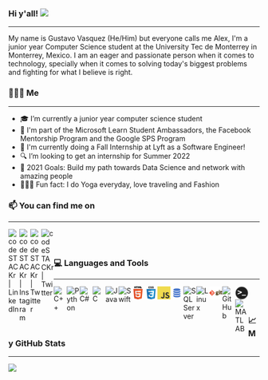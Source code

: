 ### Hi y'all! <img src="https://raw.githubusercontent.com/MartinHeinz/MartinHeinz/master/wave.gif" width="30px">
---
My name is Gustavo Vasquez (He/Him) but everyone calls me Alex, I'm a junior year Computer Science student at the University Tec de Monterrey in Monterrey, Mexico.
I am an eager and passionate person when it comes to technology, specially when it comes to solving today's biggest problems and fighting for what I believe
is right.

### 👨🏼‍💻 Me
---
- 🎓 I’m currently a junior year computer science student
- 🧠 I'm part of the Microsoft Learn Student Ambassadors, the Facebook Mentorship Program and the Google SPS Program
- 💼 I'm currently doing a Fall Internship at Lyft as a Software Engineer!
- 🔍 I’m looking to get an internship for Summer 2022
- 🎯 2021 Goals: Build my path towards Data Science and network with amazing people
- 🧘🏼‍♂️ Fun fact: I do Yoga everyday, love traveling and Fashion

### 📫 You can find me on
---

[<img align="left" alt="codeSTACKr | LinkedIn" width="22px" src="https://image.flaticon.com/icons/png/512/174/174857.png" />][linkedin]
[<img align="left" alt="codeSTACKr | Instagram" width="22px" src="https://upload.wikimedia.org/wikipedia/commons/thumb/5/58/Instagram-Icon.png/1025px-Instagram-Icon.png" />][instagram]
[<img align="left" alt="codeSTACKr | Twitter" width="22px" src="https://logodownload.org/wp-content/uploads/2014/09/twitter-logo-2-1.png" />][twitter]
[<img align="left" alt="codeSTACKr | Twitter" width="25px" src="https://i.pinimg.com/originals/8f/c3/7b/8fc37b74b608a622588fbaa361485f32.png" />][email]


<br />
<br />

### 💻 Languages and Tools
---

<img align="left" alt="C++" width="26px" src="https://upload.wikimedia.org/wikipedia/commons/thumb/1/18/ISO_C%2B%2B_Logo.svg/306px-ISO_C%2B%2B_Logo.svg.png" />
<img align="left" alt="Python" width="26px" src="https://cdn3.iconfinder.com/data/icons/logos-and-brands-adobe/512/267_Python-512.png" />
<img align="left" alt="C#" width="26px" src="https://upload.wikimedia.org/wikipedia/commons/thumb/7/7a/C_Sharp_logo.svg/932px-C_Sharp_logo.svg.png" />
<img align="left" alt="C" width="26px" src="https://cdn.iconscout.com/icon/free/png-512/c-programming-569564.png" />
<img align="left" alt="Java" width="26px" src="https://logoeps.com/wp-content/uploads/2011/06/java-logo-vector.png" />
<img align="left" alt="Swift" width="26px" src="https://cdn4.iconfinder.com/data/icons/logos-3/504/Swift-2-512.png" />
<img align="left" alt="HTML5" width="26px" src="https://raw.githubusercontent.com/github/explore/80688e429a7d4ef2fca1e82350fe8e3517d3494d/topics/html/html.png" />
<img align="left" alt="CSS3" width="26px" src="https://raw.githubusercontent.com/github/explore/80688e429a7d4ef2fca1e82350fe8e3517d3494d/topics/css/css.png" />
<img align="left" alt="JavaScript" width="26px" src="https://raw.githubusercontent.com/github/explore/80688e429a7d4ef2fca1e82350fe8e3517d3494d/topics/javascript/javascript.png" />
<img align="left" alt="SQL" width="26px" src="https://raw.githubusercontent.com/github/explore/80688e429a7d4ef2fca1e82350fe8e3517d3494d/topics/sql/sql.png" />
<img align="left" alt="SQLServer" width="26px" src="https://img.icons8.com/color/452/microsoft-sql-server.png" />
<img align="left" alt="Linux" width="26px" src="https://cdn.iconscout.com/icon/free/png-512/linux-17-570099.png" />
<img align="left" alt="Git" width="26px" src="https://raw.githubusercontent.com/github/explore/80688e429a7d4ef2fca1e82350fe8e3517d3494d/topics/git/git.png" />
<img align="left" alt="GitHub" width="26px" src="https://csis.pace.edu/~scharff/pacemobilelab/images/github.jpg" />
<img align="left" alt="Terminal" width="26px" src="https://raw.githubusercontent.com/github/explore/80688e429a7d4ef2fca1e82350fe8e3517d3494d/topics/terminal/terminal.png" />
<img align="left" alt="MATLAB" width="26px" src="https://i.redd.it/1lihwxjxacxy.png" />

<br />
<br />

### 📈 My GitHub Stats
---

<table width="100%"> 
   <img align="left" src="https://github-readme-stats.vercel.app/api/top-langs/?username=alexvasqxz&hide_border=true,html&title_color=add8e6&text_color=add8e6&icon_color=add8e6&bg_color=FFFFFF00" />
  
  </table>



<!-- Icons -->

[1.2]: https://img.icons8.com/metro/26/000000/twitter.png 
[2.2]: https://img.icons8.com/ios-glyphs/30/000000/linkedin.png 
[3.2]: https://img.icons8.com/material-sharp/24/000000/instagram-new.png
[4.2]: https://www.flaticon.com/svg/vstatic/svg/552/552486.svg?token=exp=1614965540~hmac=81ceaaa1bc14fe773683d58bde7ddb4e

<!-- Links to your social media accounts -->

[twitter]: http://twitter.com/gustale_xx
[instagram]: https://www.instagram.com/alex.vasqxz/
[linkedin]: https://www.linkedin.com/in/gustavo-vasquez99/
[email]: mailto:gustavovasquez99@icloud.com
<!--
**alexvasqxz/alexvasqxz** is a ✨ _special_ ✨ repository because its `README.md` (this file) appears on your GitHub profile.

